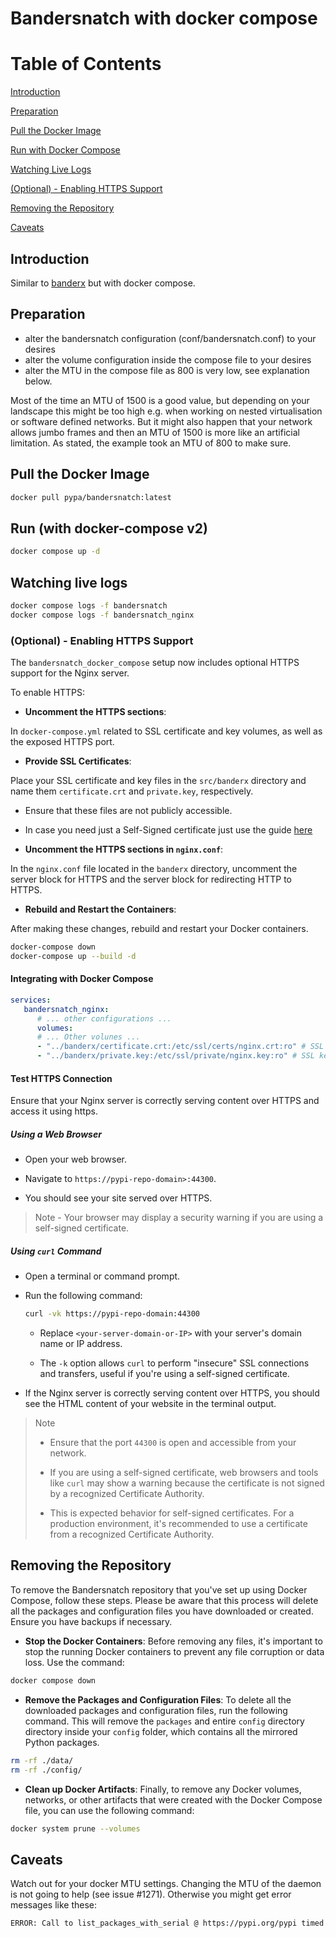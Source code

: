# Bandersnatch with docker compose

# Table of Contents

[Introduction](#introduction)

[Preparation](#preparation)

[Pull the Docker Image](#pull-the-docker-image)

[Run with Docker Compose](#run-with-docker-compose-v2)

[Watching Live Logs](#watching-live-logs)

[(Optional) - Enabling HTTPS Support](#optional---enabling-https-support)

[Removing the Repository](#removing-the-repository)

[Caveats](#caveats)

## Introduction

Similar to [banderx](https://github.com/pypa/bandersnatch/tree/main/src/banderx) but with docker compose.

## Preparation

- alter the bandersnatch configuration (conf/bandersnatch.conf) to your desires
- alter the volume configuration inside the compose file to your desires
- alter the MTU in the compose file as 800 is very low, see explanation below.

Most of the time an MTU of 1500 is a good value, but depending on your landscape
this might be too high e.g. when working on nested virtualisation or software
defined networks. But it might also happen that your network allows jumbo frames
and then an MTU of 1500 is more like an artificial limitation. As stated, the
example took an MTU of 800 to make sure.

## Pull the Docker Image

```bash
docker pull pypa/bandersnatch:latest
```

## Run (with docker-compose v2)

```bash
docker compose up -d
```

## Watching live logs

```bash
docker compose logs -f bandersnatch
docker compose logs -f bandersnatch_nginx
```

### (Optional) - Enabling HTTPS Support

The `bandersnatch_docker_compose` setup now includes optional HTTPS support for the Nginx server.

To enable HTTPS:

- **Uncomment the HTTPS sections**:

In `docker-compose.yml` related to SSL certificate and key volumes, as well as the exposed HTTPS port.

- **Provide SSL Certificates**:

Place your SSL certificate and key files in the `src/banderx` directory and name them `certificate.crt` and `private.key`, respectively.

- Ensure that these files are not publicly accessible.

- In case you need just a Self-Signed certificate just use the guide [here](https://github.com/pypa/bandersnatch/blob/main/src/banderx/README.md)

- **Uncomment the HTTPS sections in `nginx.conf`**:

In the `nginx.conf` file located in the `banderx` directory, uncomment the server block for HTTPS and the server block for redirecting HTTP to HTTPS.

- **Rebuild and Restart the Containers**:

After making these changes, rebuild and restart your Docker containers.

```bash
docker-compose down
docker-compose up --build -d
```

#### Integrating with Docker Compose

```yaml
services:
   bandersnatch_nginx:
      # ... other configurations ...
      volumes:
      # ... Other volunes ...
      - "../banderx/certificate.crt:/etc/ssl/certs/nginx.crt:ro" # SSL certificate
      - "../banderx/private.key:/etc/ssl/private/nginx.key:ro" # SSL key
```

#### Test HTTPS Connection

Ensure that your Nginx server is correctly serving content over HTTPS and access it using https.

##### Using a Web Browser

- Open your web browser.

- Navigate to `https://pypi-repo-domain>:44300`.

- You should see your site served over HTTPS.

> Note - Your browser may display a security warning if you are using a self-signed certificate.

##### Using `curl` Command

- Open a terminal or command prompt.

- Run the following command:

  ```bash
  curl -vk https://pypi-repo-domain:44300
  ```

  - Replace `<your-server-domain-or-IP>` with your server's domain name or IP address.

  - The `-k` option allows `curl` to perform "insecure" SSL connections and transfers, useful if you're using a self-signed certificate.

- If the Nginx server is correctly serving content over HTTPS, you should see the HTML content of your website in the terminal output.

> Note
>
> - Ensure that the port `44300` is open and accessible from your network.
>
> - If you are using a self-signed certificate, web browsers and tools like `curl` may show a warning because the certificate is not signed by a recognized Certificate Authority.
>
> - This is expected behavior for self-signed certificates. For a production environment, it's recommended to use a certificate from a recognized Certificate Authority.

## Removing the Repository

To remove the Bandersnatch repository that you've set up using Docker Compose, follow these steps. Please be aware that this process will delete all the packages and configuration files you have downloaded or created. Ensure you have backups if necessary.

- **Stop the Docker Containers**: Before removing any files, it's important to stop the running Docker containers to prevent any file corruption or data loss. Use the command:

```bash
docker compose down
```

- **Remove the Packages and Configuration Files**: To delete all the downloaded packages and configuration files, run the following command. This will remove the `packages` and entire `config` directory directory inside your `config` folder, which contains all the mirrored Python packages.

```bash
rm -rf ./data/
rm -rf ./config/
```

- **Clean up Docker Artifacts**: Finally, to remove any Docker volumes, networks, or other artifacts that were created with the Docker Compose file, you can use the following command:

```bash
docker system prune --volumes
```

## Caveats

Watch out for your docker MTU settings. Changing the MTU of the daemon is not going to help (see issue #1271).
Otherwise you might get error messages like these:

```bash
ERROR: Call to list_packages_with_serial @ https://pypi.org/pypi timed out: Connection timeout to host https://pypi.org/pypi (master.py:218)
```
